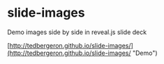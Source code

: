 # slide-images
Demo images side by side in reveal.js slide deck

[http://tedbergeron.github.io/slide-images/](http://tedbergeron.github.io/slide-images/ "Demo")
